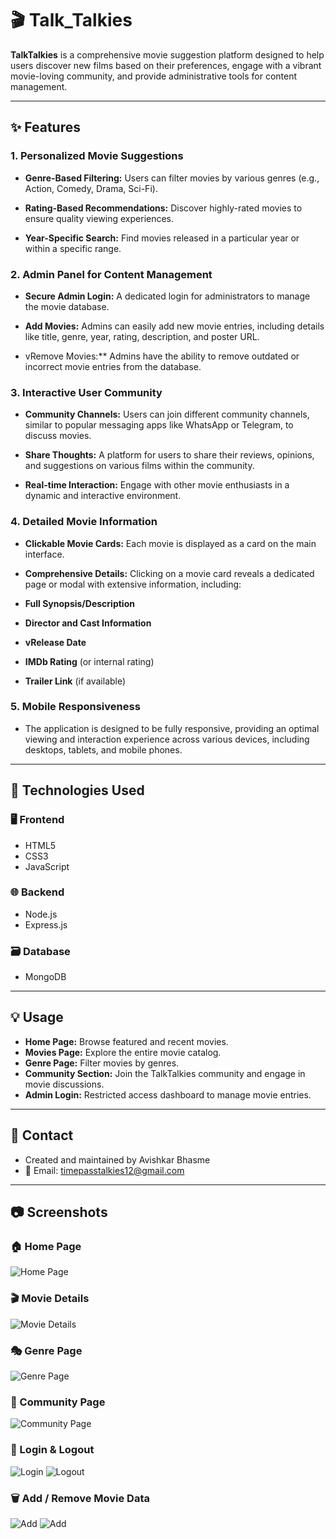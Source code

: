 # 🎬 Talk_Talkies

**TalkTalkies** is a comprehensive movie suggestion platform designed to help users discover new films based on their preferences, engage with a vibrant movie-loving community, and provide administrative tools for content management.

---

## ✨ Features


### 1. Personalized Movie Suggestions
- **Genre-Based Filtering:** Users can filter movies by various genres (e.g., Action, Comedy, Drama, Sci-Fi).

- **Rating-Based Recommendations:** Discover highly-rated movies to ensure quality viewing experiences.

- **Year-Specific Search:** Find movies released in a particular year or within a specific range.

### 2. Admin Panel for Content Management
- **Secure Admin Login:** A dedicated login for administrators to manage the movie database.

- **Add Movies:** Admins can easily add new movie entries, including details like title, genre, year, rating, description, and poster URL.

- vRemove Movies:** Admins have the ability to remove outdated or incorrect movie entries from the database.

### 3. Interactive User Community
- **Community Channels:** Users can join different community channels, similar to popular messaging apps like WhatsApp or Telegram, to discuss movies.

- **Share Thoughts:** A platform for users to share their reviews, opinions, and suggestions on various films within the community.

- **Real-time Interaction:** Engage with other movie enthusiasts in a dynamic and interactive environment.

### 4. Detailed Movie Information
- **Clickable Movie Cards:** Each movie is displayed as a card on the main interface.

- **Comprehensive Details:** Clicking on a movie card reveals a dedicated page or modal with extensive information, including:

- **Full Synopsis/Description**

- **Director and Cast Information**

- **vRelease Date**

- **IMDb Rating** (or internal rating)

- **Trailer Link** (if available)

### 5. Mobile Responsiveness
- The application is designed to be fully responsive, providing an optimal viewing and interaction experience across various devices, including desktops, tablets, and mobile phones.

---

## 🚀 Technologies Used

### 🖥 Frontend
- HTML5  
- CSS3
- JavaScript

### 🌐 Backend
- Node.js  
- Express.js

### 🗃️ Database
- MongoDB

---

## 💡 Usage

- **Home Page:** Browse featured and recent movies.
- **Movies Page:** Explore the entire movie catalog.
- **Genre Page:** Filter movies by genres.
- **Community Section:** Join the TalkTalkies community and engage in movie discussions.
- **Admin Login:** Restricted access dashboard to manage movie entries.

---

## 📧 Contact
- Created and maintained by Avishkar Bhasme
- 📩 Email: timepasstalkies12@gmail.com

---

## 📷 Screenshots

### 🏠 Home Page
![Home Page](./images/main.png)

### 🎬 Movie Details
![Movie Details](./images/mov.png)

### 🎭 Genre Page
![Genre Page](./images/gen.png)

### 💬 Community Page
![Community Page](./images/comm.png)

### 🔐 Login & Logout
![Login](./images/log.png)
![Logout](./images/logou.png)

### 🗑️ Add / Remove Movie Data
![Add](./images/ad.png)
![Add](./images/dl.png)
